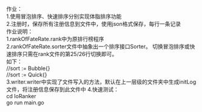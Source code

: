 作业：\
1.使用冒泡排序、快速排序分别实现体脂排序功能\
2.注册时，保存所有注册信息到文件中，使用json格式保存，每行一条记录\
作业说明：\
1.rankOfFateRate.rank中为原排行榜程序\
2.rankOfFateRate.sorter文件中抽象出一个排序接口Sorter。
切换冒泡排序或快速排序只需在rank文件的第25/26行切换即可。\
如下：\
//sort := Bubble{}\
//sort := Quick{}\
3.writer.writer中实现了文件写入的方法，默认在上一层级的文件夹中生成initLog文件，将注册信息保存到此文件中
4.快速测试：\
cd IoRanker\
go run main.go

